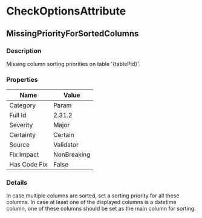 ﻿---  
uid: Validator_2_31_2  
---

# CheckOptionsAttribute

## MissingPriorityForSortedColumns

### Description

Missing column sorting priorities on table '{tablePid}'.

### Properties

| Name         | Value       |
| ------------ | ----------- |
| Category     | Param       |
| Full Id      | 2.31.2      |
| Severity     | Major       |
| Certainty    | Certain     |
| Source       | Validator   |
| Fix Impact   | NonBreaking |
| Has Code Fix | False       |

### Details

In case multiple columns are sorted, set a sorting priority for all these columns. In case at least one of the displayed columns is a datetime column, one of these columns should be set as the main column for sorting.
